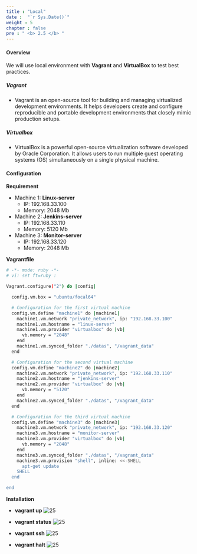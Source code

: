```yaml
---
title : "Local"
date :  "`r Sys.Date()`" 
weight : 5
chapter : false
pre : " <b> 2.5 </b> "
---
```


#### Overview
We will use local environment with **Vagrant** and **VirtualBox** to test best practices.

##### Vagrant
- Vagrant is an open-source tool for building and managing virtualized development environments. It helps developers create and configure reproducible and portable development environments that closely mimic production setups.
##### Virtualbox
- VirtualBox is a powerful open-source virtualization software developed by Oracle Corporation. It allows users to run multiple guest operating systems (OS) simultaneously on a single physical machine.

#### Configuration
**Requirement**
- Machine 1: **Linux-server**
  - IP: 192.168.33.100
  - Memory: 2048 Mb
- Machine 2: **Jenkins-server**
  - IP: 192.168.33.110
  - Memory: 5120 Mb
- Machine 3: **Monitor-server**
  - IP: 192.168.33.120
  - Memory: 2048 Mb
  
**Vagrantfile**
```sh
# -*- mode: ruby -*-
# vi: set ft=ruby :

Vagrant.configure("2") do |config|

  config.vm.box = "ubuntu/focal64"

  # Configuration for the first virtual machine
  config.vm.define "machine1" do |machine1|
    machine1.vm.network "private_network", ip: "192.168.33.100"
    machine1.vm.hostname = "linux-server"
    machine1.vm.provider "virtualbox" do |vb|
      vb.memory = "2048"
    end
    machine1.vm.synced_folder "./datas", "/vagrant_data"    
  end

  # Configuration for the second virtual machine
  config.vm.define "machine2" do |machine2|
    machine2.vm.network "private_network", ip: "192.168.33.110"
    machine2.vm.hostname = "jenkins-server"
    machine2.vm.provider "virtualbox" do |vb|
      vb.memory = "5120"
    end
    machine2.vm.synced_folder "./datas", "/vagrant_data"
  end

  # Configuration for the third virtual machine
  config.vm.define "machine3" do |machine3|
    machine3.vm.network "private_network", ip: "192.168.33.120"
    machine3.vm.hostname = "monitor-server"
    machine3.vm.provider "virtualbox" do |vb|
      vb.memory = "2048"
    end
    machine3.vm.synced_folder "./datas", "/vagrant_data"    
    machine3.vm.provision "shell", inline: <<-SHELL
      apt-get update
    SHELL
  end

end
```
**Installation**
- **vagrant up**
![25](/cicd-ws/images/2-prepair/2.5-local/1.vagrant/1.png)

- **vagrant status**
![25](/cicd-ws/images/2-prepair/2.5-local/1.vagrant/2.png)

- **vagrant ssh** 
![25](/cicd-ws/images/2-prepair/2.5-local/1.vagrant/3.png)

- **vagrant halt** 
![25](/cicd-ws/images/2-prepair/2.5-local/1.vagrant/4.png)
